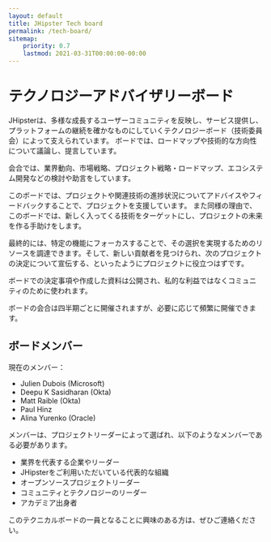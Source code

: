 ```yaml
---
layout: default
title: JHipster Tech board
permalink: /tech-board/
sitemap:
    priority: 0.7
    lastmod: 2021-03-31T00:00:00-00:00
---
```


# テクノロジーアドバイザリーボード

JHipsterは、多様な成長するユーザーコミュニティを反映し、サービス提供し、プラットフォームの継続を確かなものにしていくテクノロジーボード（技術委員会）によって支えられています。
ボードでは、ロードマップや技術的な方向性について議論し、提言しています。

会合では、業界動向、市場戦略、プロジェクト戦略・ロードマップ、エコシステム開発などの検討や助言をしています。

このボードでは、プロジェクトや関連技術の進捗状況についてアドバイスやフィードバックすることで、プロジェクトを支援しています。
また同様の理由で、このボードでは、新しく入ってくる技術をターゲットにし、プロジェクトの未来を作る手助けをします。

最終的には、特定の機能にフォーカスすることで、その選択を実現するためのリソースを調達できます。そして、新しい貢献者を見つけられ、次のプロジェクトの決定について宣伝する、といったようにプロジェクトに役立つはずです。

ボードでの決定事項や作成した資料は公開され、私的な利益ではなくコミュニティのために使われます。

ボードの会合は四半期ごとに開催されますが、必要に応じて頻繁に開催できます。

## ボードメンバー

現在のメンバー：
* Julien Dubois (Microsoft)
* Deepu K Sasidharan (Okta)
* Matt Raible (Okta)
* Paul Hinz
* Alina Yurenko (Oracle)

メンバーは、プロジェクトリーダーによって選ばれ、以下のようなメンバーである必要があります。
* 業界を代表する企業やリーダー
* JHipsterをご利用いただいている代表的な組織
* オープンソースプロジェクトリーダー
* コミュニティとテクノロジーのリーダー
* アカデミア出身者

このテクニカルボードの一員となることに興味のある方は、ぜひご連絡ください。
